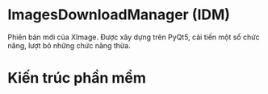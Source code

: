 # ImagesDownloadManager (IDM)
Phiên bản mới của XImage. Được xây dựng trên PyQt5, cải tiến một số chức năng, lượt bỏ những chức năng thừa.

# Kiến trúc phần mềm